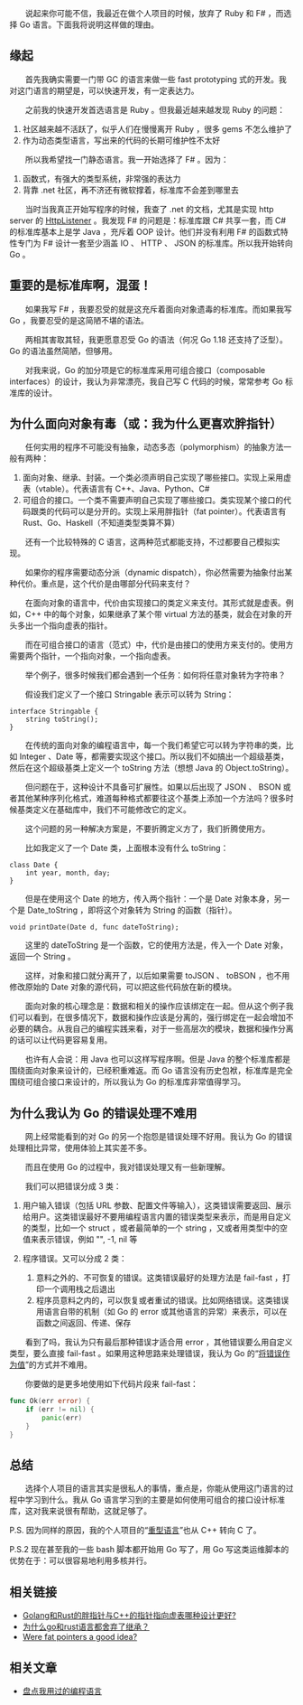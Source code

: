 　　说起来你可能不信，我最近在做个人项目的时候，放弃了 Ruby 和 F# ，而选择 Go 语言。下面我将说明这样做的理由。

## 缘起

　　首先我确实需要一门带 GC 的语言来做一些 fast prototyping 式的开发。我对这门语言的期望是，可以快速开发，有一定表达力。

　　之前我的快速开发首选语言是 Ruby 。但我最近越来越发现 Ruby 的问题：

1. 社区越来越不活跃了，似乎人们在慢慢离开 Ruby ，很多 gems 不怎么维护了
2. 作为动态类型语言，写出来的代码的长期可维护性不太好

　　所以我希望找一门静态语言。我一开始选择了 F# 。因为：

1. 函数式，有强大的类型系统，非常强的表达力
2. 背靠 .net 社区，再不济还有微软撑着，标准库不会差到哪里去

　　当时当我真正开始写程序的时候，我查了 .net 的文档，尤其是实现 http server 的 [HttpListener](https://learn.microsoft.com/zh-cn/dotnet/api/system.net.httplistener?view=net-7.0) 。我发现 F# 的问题是：标准库跟 C# 共享一套，而 C# 的标准库基本上是学 Java ，充斥着 OOP 设计。他们并没有利用 F# 的函数式特性专门为 F# 设计一套至少涵盖 IO 、 HTTP 、 JSON 的标准库。所以我开始转向 Go 。

## 重要的是标准库啊，混蛋！

　　如果我写 F# ，我要忍受的就是这充斥着面向对象遗毒的标准库。而如果我写 Go ，我要忍受的是这简陋不堪的语法。

　　两相其害取其轻，我更愿意忍受 Go 的语法（何况 Go 1.18 还支持了泛型）。Go 的语法虽然简陋，但够用。

　　对我来说，Go 的加分项是它的标准库采用可组合接口（composable interfaces）的设计，我认为非常漂亮，我自己写 C 代码的时候，常常参考 Go 标准库的设计。

## 为什么面向对象有毒（或：我为什么更喜欢胖指针）

　　任何实用的程序不可能没有抽象，动态多态（polymorphism）的抽象方法一般有两种：

1. 面向对象、继承、封装。一个类必须声明自己实现了哪些接口。实现上采用虚表（vtable）。代表语言有 C++、Java、Python、C#
2. 可组合的接口。一个类不需要声明自己实现了哪些接口。类实现某个接口的代码跟类的代码可以是分开的。实现上采用胖指针（fat pointer）。代表语言有 Rust、Go、Haskell（不知道类型类算不算）

　　还有一个比较特殊的 C 语言，这两种范式都能支持，不过都要自己模拟实现。

　　如果你的程序需要动态分派（dynamic dispatch），你必然需要为抽象付出某种代价。重点是，这个代价是由哪部分代码来支付？

　　在面向对象的语言中，代价由实现接口的类定义来支付。其形式就是虚表。例如，C++ 中的每个对象，如果继承了某个带 virtual 方法的基类，就会在对象的开头多出一个指向虚表的指针。

　　而在可组合接口的语言（范式）中，代价是由接口的使用方来支付的。使用方需要两个指针，一个指向对象，一个指向虚表。

　　举个例子，很多时候我们都会遇到一个任务：如何将任意对象转为字符串？

　　假设我们定义了一个接口 Stringable 表示可以转为 String：

```
interface Stringable {
    string toString();
}
```

　　在传统的面向对象的编程语言中，每一个我们希望它可以转为字符串的类，比如 Integer 、Date 等，都需要实现这个接口。所以我们不如搞出一个超级基类，然后在这个超级基类上定义一个 toString 方法（想想 Java 的 Object.toString）。

　　但问题在于，这种设计不具备可扩展性。如果以后出现了 JSON 、 BSON 或者其他某种序列化格式，难道每种格式都要往这个基类上添加一个方法吗？很多时候基类定义在基础库中，我们不可能修改它的定义。

　　这个问题的另一种解决方案是，不要折腾定义方了，我们折腾使用方。

　　比如我定义了一个 Date 类，上面根本没有什么 toString：

```
class Date {
    int year, month, day;
}
```

　　但是在使用这个 Date 的地方，传入两个指针：一个是 Date 对象本身，另一个是 Date_toString ，即将这个对象转为 String 的函数（指针）。

```
void printDate(Date d, func dateToString);
```

　　这里的 dateToString 是一个函数，它的使用方法是，传入一个 Date 对象，返回一个 String 。

　　这样，对象和接口就分离开了，以后如果需要 toJSON 、 toBSON ，也不用修改原始的 Date 对象的源代码，可以把这些代码放在新的模块。

　　面向对象的核心理念是：数据和相关的操作应该绑定在一起。但从这个例子我们可以看到，在很多情况下，数据和操作应该是分离的，强行绑定在一起会增加不必要的耦合。从我自己的编程实践来看，对于一些高层次的模块，数据和操作分离的话可以让代码更容易复用。

　　也许有人会说：用 Java 也可以这样写程序啊。但是 Java 的整个标准库都是围绕面向对象来设计的，已经积重难返。而 Go 语言没有历史包袱，标准库是完全围绕可组合接口来设计的，所以我认为 Go 的标准库非常值得学习。

## 为什么我认为 Go 的错误处理不难用

　　网上经常能看到的对 Go 的另一个抱怨是错误处理不好用。我认为 Go 的错误处理相比异常，使用体验上其实差不多。

　　而且在使用 Go 的过程中，我对错误处理又有一些新理解。

　　我们可以把错误分成 3 类：

1. 用户输入错误（包括 URL 参数、配置文件等输入），这类错误需要返回、展示给用户。这类错误最好不要用编程语言内置的错误类型来表示，而是用自定义的类型，比如一个 struct ，或者最简单的一个 string ，又或者用类型中的空值来表示错误，例如 "", -1, nil 等
2. 程序错误。又可以分成 2 类：

    1. 意料之外的、不可恢复的错误。这类错误最好的处理方法是 fail-fast ，打印一个调用栈之后退出
    2. 程序员意料之内的，可以恢复或者重试的错误。比如网络错误。这类错误用语言自带的机制（如 Go 的 error 或其他语言的异常）来表示，可以在函数之间返回、传递、保存

　　看到了吗，我认为只有最后那种错误才适合用 error ，其他错误要么用自定义类型，要么直接 fail-fast 。如果用这种思路来处理错误，我认为 Go 的“[将错误作为值](https://go.dev/blog/errors-are-values)”的方式并不难用。

　　你要做的是更多地使用如下代码片段来 fail-fast：

```go
func Ok(err error) {
    if (err != nil) {
        panic(err)
    }
}
```

## 总结

　　选择个人项目的语言其实是很私人的事情，重点是，你能从使用这门语言的过程中学习到什么。我从 Go 语言学习到的主要是如何使用可组合的接口设计标准库，这对我来说很有帮助，这就足够了。

P.S. 因为同样的原因，我的个人项目的“[重型语言](../my-programming-languages/)”也从 C++ 转向 C 了。

P.S.2 现在甚至我的一些 bash 脚本都开始用 Go 写了，用 Go 写这类运维脚本的优势在于：可以很容易地利用多核并行。

## 相关链接

* [Golang和Rust的胖指针与C++的指针指向虚表哪种设计更好?](https://www.zhihu.com/question/340855881)
* [为什么go和rust语言都舍弃了继承？](https://www.zhihu.com/question/511958588)
* [Were fat pointers a good idea?](https://www.reddit.com/r/rust/comments/8ckfdb/were_fat_pointers_a_good_idea/)

## 相关文章

* [盘点我用过的编程语言](../my-programming-languages/)
